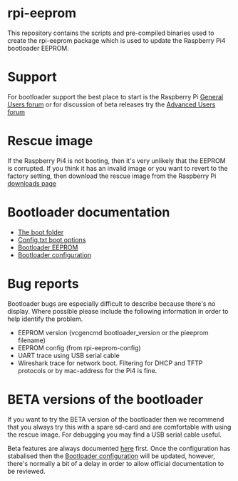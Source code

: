 # rpi-eeprom
This repository contains the scripts and pre-compiled binaries used to create the rpi-eeprom package which is used to update the Raspberry Pi4 bootloader EEPROM.

# Support
For bootloader support the best place to start is the Raspberry Pi [General Users forum](https://www.raspberrypi.org/forums/viewforum.php?f=63) or for discussion of beta releases try the [Advanced Users forum](https://www.raspberrypi.org/forums/viewforum.php?f=29&sid=9bbc277968ad953e77749b255d0ce3a2)

# Rescue image
If the Raspberry Pi4 is not booting, then it's very unlikely that the EEPROM is corrupted. If you think it has an invalid image or you want to revert to the factory setting, then download the rescue image from the Raspberry Pi [downloads page](https://www.raspberrypi.org/downloads/)

# Bootloader documentation
* [The boot folder](https://www.raspberrypi.org/documentation/configuration/boot_folder.md)
* [Config.txt boot options](https://www.raspberrypi.org/documentation/configuration/config-txt/boot.md)
* [Bootloader EEPROM](https://www.raspberrypi.org/documentation/hardware/raspberrypi/booteeprom.md)
* [Bootloader configuration](https://www.raspberrypi.org/documentation/hardware/raspberrypi/bcm2711_bootloader_config.md)

# Bug reports
Bootloader bugs are especially difficult to describe because there's no display. Where possible please include the following information in order to help identify the problem.
* EEPROM version (vcgencmd bootloader_version or the pieeprom filename)
* EEPROM config (from rpi-eeprom-config)
* UART trace using USB serial cable
* Wireshark trace for network boot. Filtering for DHCP and TFTP protocols or by mac-address for the Pi4 is fine.

# BETA versions of the bootloader
If you want to try the BETA version of the bootloader then we recommend that you always try this with a spare sd-card and are comfortable with using the rescue image. For debugging you may find a USB serial cable useful.

Beta features are always documented [here](https://github.com/raspberrypi/rpi-eeprom/blob/master/firmware/release-notes.md) first. Once the configuration has stabalised then the [Bootloader configuration](https://www.raspberrypi.org/documentation/hardware/raspberrypi/bcm2711_bootloader_config.md) will be updated, however, there's normally a bit of a delay in order to allow official documentation to be reviewed.


